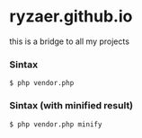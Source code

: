 # ryzaer.github.io
this is a bridge to all my projects

### Sintax
```
$ php vendor.php
```

### Sintax (with minified result)
```
$ php vendor.php minify
```